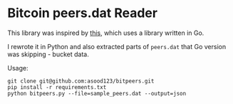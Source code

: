 # Bitcoin peers.dat Reader

This library was inspired by [this](https://raghavsood.com/blog/2018/05/20/demystifying-peers-dat), which uses a library written in Go.

I rewrote it in Python and also extracted parts of `peers.dat` that Go version was skipping - bucket data.

Usage:

```
git clone git@github.com:asood123/bitpeers.git
pip install -r requirements.txt
python bitpeers.py --file=sample_peers.dat --output=json
```
